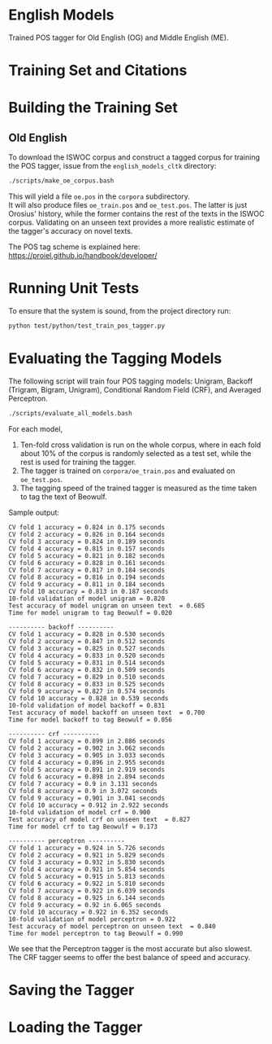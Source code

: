 # English Models

Trained POS tagger for Old English (OG) and Middle English (ME).

Training Set and Citations
==========================

Building the Training Set
==========================

Old English
-----------

To download the ISWOC corpus and construct a tagged corpus for training the POS tagger, issue from the `english_models_cltk` directory:

```bash
./scripts/make_oe_corpus.bash
```

This will yield a file `oe.pos` in the `corpora` subdirectory.  
It will also produce files `oe_train.pos` and `oe_test.pos`.  The latter is just Orosius' history, while the former contains the rest of the texts in the ISWOC corpus.  Validating on an unseen text provides a more realistic estimate of the tagger's accuracy on novel texts.

The POS tag scheme is explained here: https://proiel.github.io/handbook/developer/

Running Unit Tests
==================

To ensure that the system is sound, from the project directory run:

```bash
python test/python/test_train_pos_tagger.py 
```

Evaluating the Tagging Models
=============================

The following script will train four POS tagging models: Unigram, Backoff (Trigram, Bigram, Unigram), Conditional Random Field (CRF), and Averaged Perceptron.

```bash
./scripts/evaluate_all_models.bash
```

For each model,
1.  Ten-fold cross validation is run on the whole corpus, where in each fold about 10% of the corpus is randomly selected as a test set, while the rest is used for training the tagger.
2.  The tagger is trained on `corpora/oe_train.pos` and evaluated on `oe_test.pos`.
3.	The tagging speed of the trained tagger is measured as the time taken to tag the text of Beowulf.

Sample output:

```---------- unigram ----------
CV fold 1 accuracy = 0.824 in 0.175 seconds
CV fold 2 accuracy = 0.826 in 0.164 seconds
CV fold 3 accuracy = 0.824 in 0.189 seconds
CV fold 4 accuracy = 0.815 in 0.157 seconds
CV fold 5 accuracy = 0.821 in 0.182 seconds
CV fold 6 accuracy = 0.828 in 0.161 seconds
CV fold 7 accuracy = 0.817 in 0.184 seconds
CV fold 8 accuracy = 0.816 in 0.194 seconds
CV fold 9 accuracy = 0.811 in 0.184 seconds
CV fold 10 accuracy = 0.813 in 0.187 seconds
10-fold validation of model unigram = 0.820
Test accuracy of model unigram on unseen text  = 0.685
Time for model unigram to tag Beowulf = 0.020

---------- backoff ----------
CV fold 1 accuracy = 0.828 in 0.530 seconds
CV fold 2 accuracy = 0.847 in 0.512 seconds
CV fold 3 accuracy = 0.825 in 0.527 seconds
CV fold 4 accuracy = 0.833 in 0.520 seconds
CV fold 5 accuracy = 0.831 in 0.514 seconds
CV fold 6 accuracy = 0.832 in 0.509 seconds
CV fold 7 accuracy = 0.829 in 0.510 seconds
CV fold 8 accuracy = 0.833 in 0.525 seconds
CV fold 9 accuracy = 0.827 in 0.574 seconds
CV fold 10 accuracy = 0.828 in 0.539 seconds
10-fold validation of model backoff = 0.831
Test accuracy of model backoff on unseen text  = 0.700
Time for model backoff to tag Beowulf = 0.056

---------- crf ----------
CV fold 1 accuracy = 0.899 in 2.886 seconds
CV fold 2 accuracy = 0.902 in 3.062 seconds
CV fold 3 accuracy = 0.905 in 3.033 seconds
CV fold 4 accuracy = 0.896 in 2.955 seconds
CV fold 5 accuracy = 0.891 in 2.919 seconds
CV fold 6 accuracy = 0.898 in 2.894 seconds
CV fold 7 accuracy = 0.9 in 3.131 seconds
CV fold 8 accuracy = 0.9 in 3.072 seconds
CV fold 9 accuracy = 0.901 in 3.041 seconds
CV fold 10 accuracy = 0.912 in 2.922 seconds
10-fold validation of model crf = 0.900
Test accuracy of model crf on unseen text  = 0.827
Time for model crf to tag Beowulf = 0.173

---------- perceptron ----------
CV fold 1 accuracy = 0.924 in 5.726 seconds
CV fold 2 accuracy = 0.921 in 5.829 seconds
CV fold 3 accuracy = 0.932 in 5.830 seconds
CV fold 4 accuracy = 0.921 in 5.854 seconds
CV fold 5 accuracy = 0.915 in 5.813 seconds
CV fold 6 accuracy = 0.922 in 5.810 seconds
CV fold 7 accuracy = 0.922 in 6.039 seconds
CV fold 8 accuracy = 0.925 in 6.144 seconds
CV fold 9 accuracy = 0.92 in 6.065 seconds
CV fold 10 accuracy = 0.922 in 6.352 seconds
10-fold validation of model perceptron = 0.922
Test accuracy of model perceptron on unseen text  = 0.840
Time for model perceptron to tag Beowulf = 0.990
```

We see that the Perceptron tagger is the most accurate but also slowest.  The CRF tagger seems to offer the best balance of speed and accuracy.

Saving the Tagger
=================

Loading the Tagger
==================
